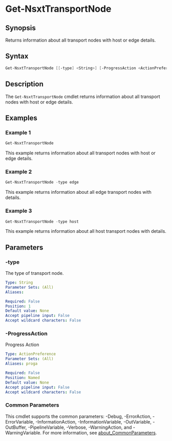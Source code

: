 # Get-NsxtTransportNode

## Synopsis

Returns information about all transport nodes with host or edge details.

## Syntax

```powershell
Get-NsxtTransportNode [[-type] <String>] [-ProgressAction <ActionPreference>] [<CommonParameters>]
```

## Description

The `Get-NsxtTransportNode` cmdlet returns information about all transport nodes with host or edge details.

## Examples

### Example 1

```powershell
Get-NsxtTransportNode
```

This example returns information about all transport nodes with host or edge details.

### Example 2

```powershell
Get-NsxtTransportNode -type edge
```

This example returns information about all edge transport nodes with details.

### Example 3

```powershell
Get-NsxtTransportNode -type host
```

This example returns information about all host transport nodes with details.

## Parameters

### -type

The type of transport node.

```yaml
Type: String
Parameter Sets: (All)
Aliases:

Required: False
Position: 1
Default value: None
Accept pipeline input: False
Accept wildcard characters: False
```

### -ProgressAction

Progress Action

```yaml
Type: ActionPreference
Parameter Sets: (All)
Aliases: proga

Required: False
Position: Named
Default value: None
Accept pipeline input: False
Accept wildcard characters: False
```

### Common Parameters

This cmdlet supports the common parameters: -Debug, -ErrorAction, -ErrorVariable, -InformationAction, -InformationVariable, -OutVariable, -OutBuffer, -PipelineVariable, -Verbose, -WarningAction, and -WarningVariable. For more information, see [about_CommonParameters](http://go.microsoft.com/fwlink/?LinkID=113216).
